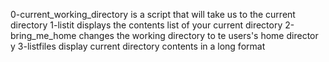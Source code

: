 0-current_working_directory is a script that will take us to the current directory
1-listit displays the contents list of your current directory
2-bring_me_home changes the working directory to te users's home director
y
3-listfiles display current directory contents in a long format 

